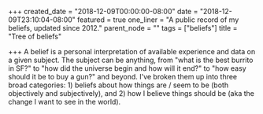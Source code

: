 +++
created_date = "2018-12-09T00:00:00-08:00"
date = "2018-12-09T23:10:04-08:00"
featured = true
one_liner = "A public record of my beliefs, updated since 2012."
parent_node = ""
tags = ["beliefs"]
title = "Tree of beliefs"

+++
A belief is a personal interpretation of available experience and data on a given subject. The subject can be anything, from "what is the best burrito in SF?" to "how did the universe begin and how will it end?" to "how easy should it be to buy a gun?" and beyond. I've broken them up into three broad categories: 1) beliefs about how things are / seem to be (both objectively and subjectively), and 2) how I believe things should be (aka the change I want to see in the world).